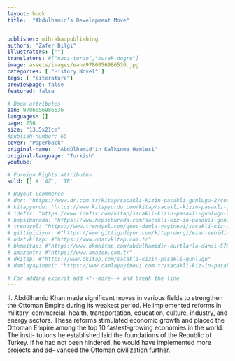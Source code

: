 ```yaml
---
layout: book
title:  "Abdulhamid’s Development Move"


publisher: mihrabadpublishing
authors: "Zafer Bilgi"
illustrators: [""]
translators: #["naci-turan","burak-dogru"]
image: assets/images/ean/9786056986536.jpg
categories: [ "History Novel" ]
tags: [ "literature"]
previewpage: false
featured: false

# Book attributes
ean: 9786056986536
languages: []
page: 256
size: "13,5x21cm"
#publish-number: 60
cover: "Paperback"
original-name:  "Abdülhamid'in Kalkınma Hamlesi"
original-language: "Turkish"
youtube:

# Foreign Rights attributes
sold: [] # 'AZ', 'TR'

# Buyout Ecommerce
# dnr: "https://www.dr.com.tr/kitap/sacakli-kizin-pasakli-gunlugu-2/cocuk-ve-genclik/genclik-10-yas/roman-oyku/urunno=0001893059001"
# kitapyurdu: "https://www.kitapyurdu.com/kitap/sacakli-kizin-pasakli-gunlugu-2-/560122.html&filter_name=Sa%C3%A7akl%C4%B1+K%C4%B1z%27%C4%B1n+Pasakl%C4%B1+G%C3%BCnl%C3%BC%C4%9F%C3%BC+2"
# idefix: "https://www.idefix.com/kitap/sacakli-kizin-pasakli-gunlugu-2/cocuk-ve-genclik/genclik-10-yas/roman-oyku/urunno=0001893059001"
# hepsiburada: "https://www.hepsiburada.com/sacakli-kiz-in-pasakli-gunlugu-2-damla-yayinevi-p-HBV000012ER86"
# trendyol: "https://www.trendyol.com/genc-damla-yayinevi/sacakli-kiz-in-pasakli-gunlugu-2-p-54825777"
# gittigidiyor: #"https://www.gittigidiyor.com/kitap-dergi/ezan-sehidi-adnan-menderes_pdp_732728793"
# odatvkitap: #"https://www.odatvkitap.com.tr"
# bkmkitap: #"https://www.bkmkitap.com/abdulhamidin-kurtlarla-dansi-578226"
# amazontr: #"https://www.amazon.com.tr"
# dkitap: #"https://www.dkitap.com/sacakli-kizin-pasakli-gunlugu"
# damlayayinevi: "https://www.damlayayinevi.com.tr/sacakli-kiz-in-pasakli-gunlugu-2-bu-iste-bi-terslik-var"

# For adding excerpt add <!--more--> and break the line
---
```

II. Abdülhamid Khan made significant moves in
various fields to strengthen the Ottoman Empire
during its weakest period. He implemented reforms
in military, commercial, health, transportation,
education, culture, industry, and energy sectors.
These reforms stimulated economic growth and
placed the Ottoman Empire among the top 10
fastest-growing economies in the world. The insti-
tutions he established laid the foundations of the
Republic of Turkey. If he had not been hindered, he
would have implemented more projects and ad-
vanced the Ottoman civilization further.
<!--more--> 


